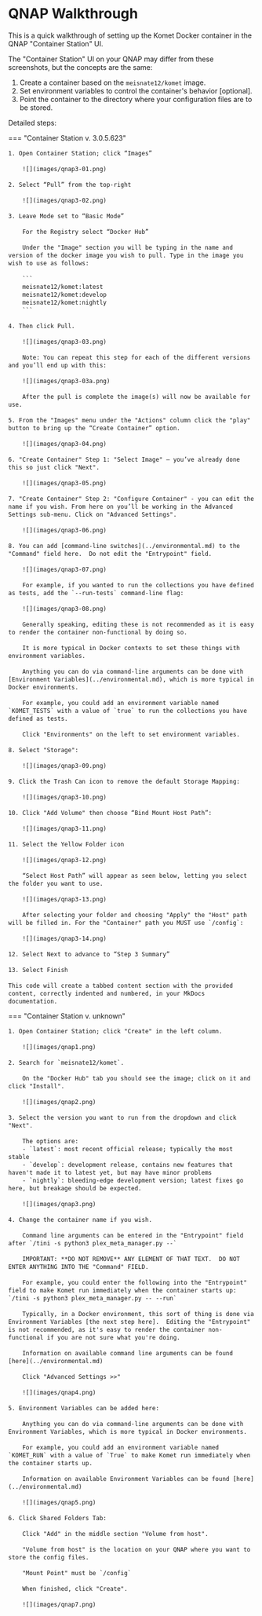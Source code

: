 # QNAP Walkthrough

This is a quick walkthrough of setting up the Komet Docker container in the QNAP "Container Station" UI.

The "Container Station" UI on your QNAP may differ from these screenshots, but the concepts are the same:

1. Create a container based on the `meisnate12/komet` image.
2. Set environment variables to control the container's behavior [optional].
3. Point the container to the directory where your configuration files are to be stored.

Detailed steps:

=== "Container Station v. 3.0.5.623"

    1. Open Container Station; click “Images”
    
        ![](images/qnap3-01.png) 
    
    2. Select “Pull” from the top-right
    
        ![](images/qnap3-02.png) 
    
    3. Leave Mode set to “Basic Mode”
       
        For the Registry select “Docker Hub”
           
        Under the "Image" section you will be typing in the name and version of the docker image you wish to pull. Type in the image you wish to use as follows:
    
        ```
        meisnate12/komet:latest
        meisnate12/komet:develop
        meisnate12/komet:nightly
        ```

    4. Then click Pull.
    
        ![](images/qnap3-03.png) 
    
        Note: You can repeat this step for each of the different versions and you’ll end up with this:
    
        ![](images/qnap3-03a.png) 
    
        After the pull is complete the image(s) will now be available for use.
    
    5. From the "Images" menu under the "Actions" column click the "play" button to bring up the “Create Container” option.
    
        ![](images/qnap3-04.png) 
    
    6. "Create Container" Step 1: "Select Image" – you’ve already done this so just click "Next". 
    
        ![](images/qnap3-05.png) 
    
    7. "Create Container" Step 2: "Configure Container" - you can edit the name if you wish. From here on you’ll be working in the Advanced Settings sub-menu. Click on "Advanced Settings".
    
        ![](images/qnap3-06.png) 
    
    8. You can add [command-line switches](../environmental.md) to the "Command" field here.  Do not edit the "Entrypoint" field.
    
        ![](images/qnap3-07.png) 
    
        For example, if you wanted to run the collections you have defined as tests, add the `--run-tests` command-line flag:
    
        ![](images/qnap3-08.png) 
    
        Generally speaking, editing these is not recommended as it is easy to render the container non-functional by doing so.
    
        It is more typical in Docker contexts to set these things with environment variables.
    
        Anything you can do via command-line arguments can be done with [Environment Variables](../environmental.md), which is more typical in Docker environments.
    
        For example, you could add an environment variable named `KOMET_TESTS` with a value of `true` to run the collections you have defined as tests.
    
        Click "Environments" on the left to set environment variables.
    
    8. Select "Storage":
    
        ![](images/qnap3-09.png) 
    
    9. Click the Trash Can icon to remove the default Storage Mapping:
    
        ![](images/qnap3-10.png) 
    
    10. Click "Add Volume" then choose “Bind Mount Host Path”:
    
        ![](images/qnap3-11.png) 
    
    11. Select the Yellow Folder icon
    
        ![](images/qnap3-12.png) 
    
        “Select Host Path” will appear as seen below, letting you select the folder you want to use. 
    
        ![](images/qnap3-13.png) 
    
        After selecting your folder and choosing "Apply" the "Host" path will be filled in. For the "Container" path you MUST use `/config`:
    
        ![](images/qnap3-14.png)
    
    12. Select Next to advance to “Step 3 Summary”
    
    13. Select Finish

    This code will create a tabbed content section with the provided content, correctly indented and numbered, in your MkDocs documentation.

=== "Container Station v. unknown"

    1. Open Container Station; click "Create" in the left column.
    
        ![](images/qnap1.png)

    2. Search for `meisnate12/komet`.

        On the "Docker Hub" tab you should see the image; click on it and click "Install".
        
        ![](images/qnap2.png)

    3. Select the version you want to run from the dropdown and click "Next".

        The options are:
        - `latest`: most recent official release; typically the most stable
        - `develop`: development release, contains new features that haven't made it to latest yet, but may have minor problems
        - `nightly`: bleeding-edge development version; latest fixes go here, but breakage should be expected.

        ![](images/qnap3.png)

    4. Change the container name if you wish.

        Command line arguments can be entered in the "Entrypoint" field after `/tini -s python3 plex_meta_manager.py --`  

        IMPORTANT: **DO NOT REMOVE** ANY ELEMENT OF THAT TEXT.  DO NOT ENTER ANYTHING INTO THE "Command" FIELD.

        For example, you could enter the following into the "Entrypoint" field to make Komet run immediately when the container starts up: `/tini -s python3 plex_meta_manager.py -- --run`

        Typically, in a Docker environment, this sort of thing is done via Environment Variables [the next step here].  Editing the "Entrypoint" is not recommended, as it's easy to render the container non-functional if you are not sure what you're doing.

        Information on available command line arguments can be found [here](../environmental.md)

        Click "Advanced Settings >>"

        ![](images/qnap4.png)

    5. Environment Variables can be added here:

        Anything you can do via command-line arguments can be done with Environment Variables, which is more typical in Docker environments.

        For example, you could add an environment variable named `KOMET_RUN` with a value of `True` to make Komet run immediately when the container starts up.

        Information on available Environment Variables can be found [here](../environmental.md)

        ![](images/qnap5.png)

    6. Click Shared Folders Tab:

        Click "Add" in the middle section "Volume from host".

        "Volume from host" is the location on your QNAP where you want to store the config files.

        "Mount Point" must be `/config`

        When finished, click "Create".

        ![](images/qnap7.png)


